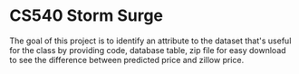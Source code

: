 # CS540 Storm Surge

The goal of this project is to identify an attribute to the dataset that's useful for the class by providing code, database table, zip file for easy download to see the difference between predicted price and zillow price.

